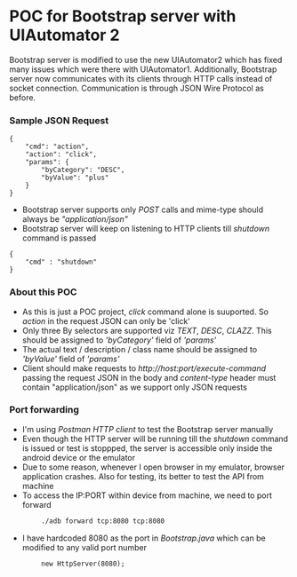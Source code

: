 # POC for Bootstrap server with UIAutomator 2

Bootstrap server is modified to use the new UIAutomator2 which has fixed many issues which were there with UIAutomator1. Additionally, Bootstrap server now communicates with its clients through HTTP calls instead of socket connection. Communication is through JSON Wire Protocol as before.

### Sample JSON Request
```
{
    "cmd": "action",
    "action": "click",
    "params": {
        "byCategory": "DESC",
        "byValue": "plus"
    }
}
```
* Bootstrap server supports only *POST* calls and mime-type should always be *"application/json"*
* Bootstrap server will keep on listening to HTTP clients till *shutdown* command is passed

```
{
    "cmd" : "shutdown"
}
```

### About this POC
* As this is just a POC project, *click* command alone is suuported. So *action* in the request JSON can only be 'click'
* Only three By selectors are supported viz *TEXT*, *DESC*, *CLAZZ*. This should be assigned to *'byCategory'* field of *'params'*
* The actual text / description / class name should be assigned to *'byValue'* field of *'params'*
* Client should make requests to *http://host:port/execute-command* passing the request JSON in the body and *content-type* header must contain "application/json" as we support only JSON requests

### Port forwarding
* I'm using *Postman HTTP client* to test the Bootstrap server manually
* Even though the HTTP server will be running till the *shutdown* command is issued or test is stoppped, the server is accessible only inside the android device or the emulator
* Due to some reason, whenever I open browser in my emulator, browser application crashes. Also for testing, its better to test the API from machine
* To access the IP:PORT within device from machine, we need to port forward
```sh
        ./adb forward tcp:8080 tcp:8080
```
* I have hardcoded 8080 as the port in *Bootstrap.java* which can be modified to any valid port number
```
        new HttpServer(8080);
```

